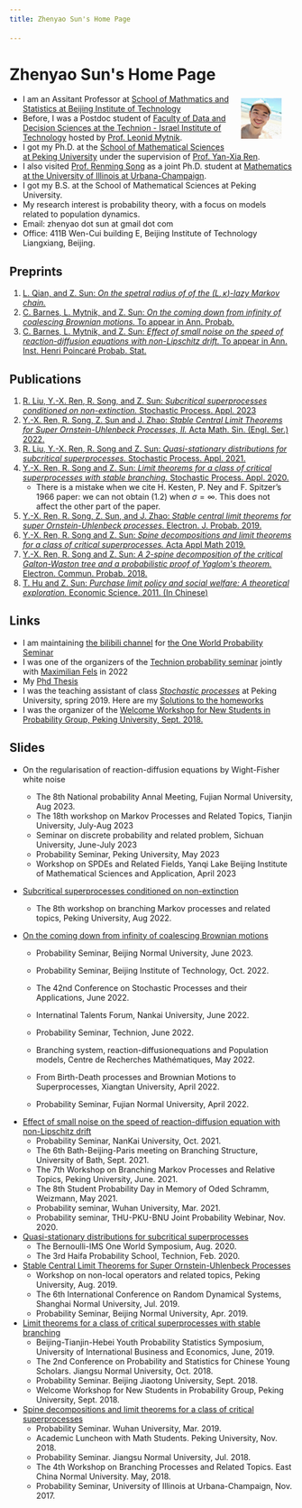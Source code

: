 ```yaml
---
title: Zhenyao Sun's Home Page

---
```


# Zhenyao Sun's Home Page

- <img src="Files/selfie2020.jpg" alt="selfie" style="float:right;zoom:7%;margin:100px 300px;"/>I am an Assitant Professor at [School of Mathmatics and Statistics at Beijing Institute of Technology](https://math.bit.edu.cn/)
- Before, I was a Postdoc student of [Faculty of Data and Decision Sciences at the Technion - Israel Institute of Technology](https://dds.technion.ac.il/) hosted by [Prof. Leonid Mytnik](https://web.iem.technion.ac.il/site/academicstaff/leonid-mytnik/). 
- I got my Ph.D. at the [School of Mathematical Sciences at Peking University](https://www.math.pku.edu.cn/puremath_en/) under the supervision of [Prof. Yan-Xia Ren](http://www.math.pku.edu.cn/teachers/renyx/indexE.htm). 
- I also visited [Prof. Renming Song](https://faculty.math.illinois.edu/~rsong/) as a joint Ph.D. student at [Mathematics at the University of Illinois at Urbana-Champaign](https://math.illinois.edu/). 
- I got my B.S. at the School of Mathematical Sciences at Peking University. 
- My research interest is probability theory, with a focus on models related to population dynamics. 
- Email: zhenyao dot sun at gmail dot com
- Office: 411B Wen-Cui building E, Beijing Institute of Technology Liangxiang, Beijing. 

## Preprints
1. [L. Qian, and Z. Sun: *On the spetral radius of of the $(L,\kappa)$-lazy Markov chain.*](Files/Papers/paper10.pdf)
1. [C. Barnes, L. Mytnik, and Z. Sun: *On the coming down from infinity of coalescing Brownian motions.* To appear in Ann. Probab.](Files/Papers/paper9.pdf)
1. [C. Barnes, L. Mytnik, and Z. Sun: *Effect of small noise on the speed of reaction-diffusion equations with non-Lipschitz drift.* To appear in Ann. Inst. Henri Poincaré Probab. Stat.](Files/Papers/paper8.pdf)

## Publications


1. [R. Liu, Y.-X. Ren, R. Song, and Z. Sun: *Subcritical superprocesses conditioned on non-extinction.* Stochastic Process. Appl. 2023](Files/Papers/SPA2023.pdf)
1. [Y.-X. Ren, R. Song, Z. Sun and J. Zhao: *Stable Central Limit Theorems for Super Ornstein-Uhlenbeck Processes, II.* Acta Math. Sin. (Engl. Ser.) 2022.](Files/Papers/paper5.pdf) 
1. [R. Liu, Y.-X. Ren, R. Song and Z. Sun: *Quasi-stationary distributions for subcritical superprocesses.* Stochastic Process. Appl. 2021.](Files/Papers/paper4.pdf) 
1. [Y.-X. Ren, R. Song and Z. Sun: *Limit theorems for a class of critical superprocesses with stable branching.* Stochastic Process. Appl. 2020.](Files/Papers/paper3.pdf) 
   - There is a mistake when we cite H. Kesten, P. Ney and F. Spitzer’s 1966 paper: we can not obtain (1.2) when $\sigma = \infty$. This does not affect the other part of the paper. 
1. [Y.-X. Ren, R. Song, Z. Sun, and J. Zhao: *Stable central limit theorems for super Ornstein-Uhlenbeck processes*. Electron. J. Probab. 2019.](Files/Papers/paper6.pdf) 
1. [Y.-X. Ren, R. Song and Z. Sun: *Spine decompositions and limit theorems for a class of critical superprocesses.* Acta Appl Math 2019.](Files/Papers/paper2.pdf) 
1. [Y.-X. Ren, R. Song and Z. Sun: *A 2-spine decomposition of the critical Galton-Waston tree and a probabilistic proof of Yaglom's theorem.* Electron. Commun. Probab. 2018.](Files/Papers/paper1.pdf)
1. [T. Hu and Z. Sun: *Purchase limit policy and social welfare: A theoretical exploration.*  Economic Science. 2011. (In Chinese)](Files/Papers/paper0.pdf)

## Links
- I am maintaining [the bilibili channel](https://space.bilibili.com/151014650) for [the One World Probability Seminar](https://www.owprobability.org)
- I was one of the organizers of the [Technion probability seminar](https://probability.technion.ac.il/seminar/) jointly with [Maximilian Fels](https://sites.google.com/view/maximilianfels/home) in 2022
- My [Phd Thesis](Files/thesis.pdf)
- I was the teaching assistant of class [*Stochastic processes*](http://www.math.pku.edu.cn/teachers/dayue/Homepage/instruction.htm) at Peking University, spring 2019. Here are my [Solutions to the homeworks](Files/HW.html)
- I was the organizer of the [Welcome Workshop for New Students in Probability Group, Peking University, Sept. 2018.](Files/Prob_Welcome_Seminar.html)

## Slides

* On the regularisation of reaction-diffusion equations by Wight-Fisher white noise
  * The 8th National probability Annal Meeting, Fujian Normal University, Aug 2023.
  * The 18th workshop on Markov Processes and Related Topics, Tianjin University, July-Aug 2023
  * Seminar on discrete probability and related problem, Sichuan University, June-July 2023
  * Probability Seminar, Peking University, May 2023
  * Workshop on SPDEs and Related Fields, Yanqi Lake Beijing Institute of Mathematical Sciences and Application, April 2023
  
* [Subcritical superprocesses conditioned on non-extinction](Files/Qprocess.pdf)
  * The 8th workshop on branching Markov processes and related topics, Peking University, Aug 2022.

* [On the coming down from infinity of coalescing Brownian motions](Files/ComingDown.pdf)
  * Probability Seminar, Beijing Normal University, June 2023.
  * Probability Seminar, Beijing Institute of Technology, Oct. 2022.
  * The 42nd Conference on Stochastic Processes and their Applications, June 2022. 
  * Internatinal Talents Forum, Nankai University, June 2022.
  * Probability Seminar, Technion, June 2022. 

  * Branching system, reaction-diffusionequations and Population models, Centre de Recherches Mathématiques, May 2022.
  * From Birth-Death processes and Brownian Motions to Superprocesses, Xiangtan University, April 2022.
  * Probability Seminar, Fujian Normal University, April 2022.


- [Effect of small noise on the speed of  reaction-diffusion equation with non-Lipschitz drift](Files/WaveSpeed.pdf)
  - Probability Seminar, NanKai University, Oct. 2021.
  - The 6th Bath-Beijing-Paris meeting on Branching Structure, University of Bath, Sept. 2021.
  - The 7th Workshop on Branching Markov Processes and Relative Topics, Peking University, June. 2021.
  - The 8th Student Probability Day in Memory of Oded Schramm, Weizmann, May 2021.
  - Probability seminar, Wuhan University, Mar. 2021.
  - Probability seminar, THU-PKU-BNU Joint Probability Webinar, Nov. 2020.
- [Quasi-stationary distributions for subcritical superprocesses](Files/subyaglom_talk.pdf)
  - The Bernoulli-IMS One World Symposium, Aug. 2020. 
  - The 3rd Haifa Probability School, Technion, Feb. 2020.
- [Stable Central Limit Theorems for Super Ornstein-Uhlenbeck Processes](Files/Zhenyao2020Oct.pdf)
  - Workshop on non-local operators and related topics, Peking University, Aug. 2019.
  - The 6th International Conference on Random Dynamical Systems, Shanghai Normal University, Jul. 2019.
  - Probability Seminar, Beijing Normal University, Apr. 2019.
- [Limit theorems for a class of critical superprocesses with stable branching](Files/2018JSNU.pdf) 
  - Beijing-Tianjin-Hebei Youth Probability Statistics Symposium, University of International Business and Economics, June, 2019.
  - The 2nd Conference on Probability and Statistics for Chinese Young Scholars. Jiangsu Normal University, Oct. 2018.
  - Probability Seminar. Beijing Jiaotong University, Sept. 2018.
  - Welcome Workshop for New Students in Probability Group, Peking University, Sept. 2018.
- [Spine decompositions and limit theorems for a class of critical superprocesses](Files/RenSongSun2018Spine.pdf)
  - Probability Seminar. Wuhan University, Mar. 2019.
  - Academic Luncheon with Math Students. Peking University, Nov. 2018.
  - Probability Seminar. Jiangsu Normal University, Jul. 2018.
  - The 4th Workshop on Branching Processes and Related Topics. East China Normal University. May, 2018.
  - Probability Seminar, University of Illinois at Urbana-Champaign, Nov. 2017.

<!-- Go to www.addthis.com/dashboard to customize your tools --> <script type="text/javascript" src="//s7.addthis.com/js/300/addthis_widget.js#pubid=ra-59f27a8ff1558d6f"></script> 